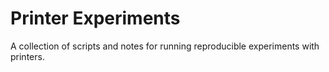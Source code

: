 # Printer Experiments

A collection of scripts and notes for running reproducible experiments with printers.
